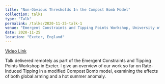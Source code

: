 ```yaml
---
title: "Non-Obvious Thresholds In the Compost Bomb Model"
collection: talks
type: "Talk"
permalink: /talks/2020-11-25-talk-1
venue: "Emergent Constraints and Tipping Points Workshop, University of Exeter"
date: 2020-11-25
location: "Exeter, England"
---
```


[Video Link](https://www.youtube.com/watch?v=nsK6igzqmf4)

Talk delivered remotely as part of the Emergent Constraints and Tipping Points Workshop in Exeter. I give an overview of our work so far on Rate-Induced Tipping in a modified Compost Bomb model, examining the effects of both global arming and a hot summer anomaly.
